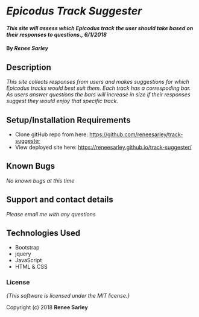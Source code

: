 # _Epicodus Track Suggester_

#### _This site will assess which Epicodus track the user should take based on their responses to questions., 6/1/2018_

#### By _**Renee Sarley**_

## Description

_This site collects responses from users and makes suggestions for which Epicodus tracks would best suit them. Each track has a correspoding bar. As users answer questions the bars will increase in size if their responses suggest they would enjoy that specific track._

## Setup/Installation Requirements

* Clone gitHub repo from here: https://github.com/reneesarley/track-suggester
* View deployed site here: https://reneesarley.github.io/track-suggester/

## Known Bugs

_No known bugs at this time_

## Support and contact details

_Please email me with any questions_

## Technologies Used

* Bootstrap
* jquery
* JavaScript
* HTML & CSS

### License

*{This software is licensed under the MIT license.}*

Copyright (c) 2018 **Renee Sarley**
